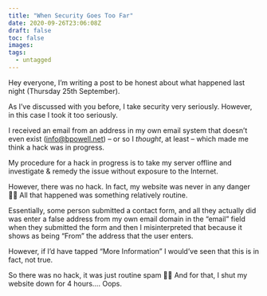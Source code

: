 ```yaml
---
title: "When Security Goes Too Far"
date: 2020-09-26T23:06:08Z
draft: false
toc: false
images:
tags: 
  - untagged
---
```


Hey everyone, I’m writing a post to be honest about what happened last night (Thursday 25th September).

As I’ve discussed with you before, I take security very seriously. However, in this case I took it too seriously.

I received an email from an address in my own email system that doesn’t even exist (info@bpowell.net) – or so I *thought*, at least – which made me think a hack was in progress.

My procedure for a hack in progress is to take my server offline and investigate & remedy the issue without exposure to the Internet.

However, there was no hack. In fact, my website was never in any danger :man_facepalming: All that happened was something relatively routine.

Essentially, some person submitted a contact form, and all they actually did was enter a false address from my own email domain in the “email” field when they submitted the form and then I misinterpreted that because it shows as being “From” the address that the user enters.

However, if I’d have tapped “More Information” I would’ve seen that this is in fact, not true.

So there was no hack, it was just routine spam :man_facepalming: And for that, I shut my website down for 4 hours…. Oops.